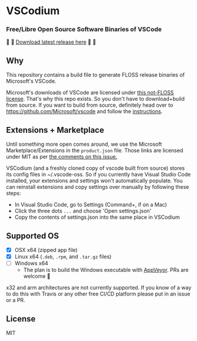 # VSCodium
### Free/Libre Open Source Software Binaries of VSCode

:tada: :tada: [Download latest release here](https://github.com/VSCodium/vscodium/releases)  :tada: :tada:

## Why
This repository contains a build file to generate FLOSS release binaries of Microsoft's VSCode.

Microsoft's downloads of VSCode are licensed under [this not-FLOSS license](https://code.visualstudio.com/license). That's why this repo exists. So you don't have to download+build from source. If you want to build from source, definitely head over to https://github.com/Microsoft/vscode and follow the [instructions](https://github.com/Microsoft/vscode/wiki/How-to-Contribute#build-and-run).

## Extensions + Marketplace
Until something more open comes around, we use the Microsoft Marketplace/Extensions in the `product.json` file. Those links are licensed under MIT as per [the comments on this issue.](https://github.com/Microsoft/vscode/issues/31168#issuecomment-317319063)

VSCodium (and a freshly cloned copy of vscode built from source) stores its config files in ~/.vscode-oss. So if you currently have Visual Studio Code installed, your extensions and settings won't automatically populate. You can reinstall extensions and copy settings over manually by following these steps:
- In Visual Studio Code, go to Settings (Command+, if on a Mac)
- Click the three dots `...` and choose 'Open settings.json'
- Copy the contents of settings.json into the same place in VSCodium

## Supported OS
- [x] OSX x64 (zipped app file)
- [x] Linux x64 (`.deb`, `.rpm`, and `.tar.gz` files) 
- [ ] Windows x64
  - The plan is to build the Windows executable with [AppVeyor](https://appveyor.com). PRs are welcome :blue_heart:
  
x32 and arm architectures are not currently supported. If you know of a way to do this with Travis or any other free CI/CD platform please put in an issue or a PR.

## License
MIT
